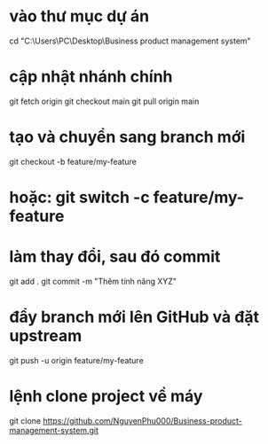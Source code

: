 # vào thư mục dự án

cd "C:\Users\PC\Desktop\Business product management system"

# cập nhật nhánh chính

git fetch origin
git checkout main
git pull origin main

# tạo và chuyển sang branch mới

git checkout -b feature/my-feature

# hoặc: git switch -c feature/my-feature

# làm thay đổi, sau đó commit

git add .
git commit -m "Thêm tính năng XYZ"

# đẩy branch mới lên GitHub và đặt upstream

git push -u origin feature/my-feature

# lệnh clone project về máy

git clone https://github.com/NguyenPhu000/Business-product-management-system.git
